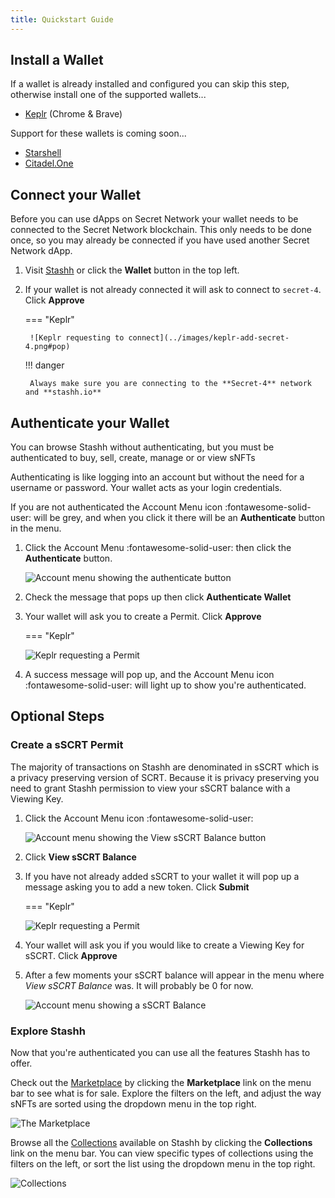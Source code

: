 ```yaml
---
title: Quickstart Guide
---
```


## Install a Wallet

If a wallet is already installed and configured you can skip this step, otherwise install one of the supported wallets...

- [Keplr](https://chrome.google.com/webstore/detail/keplr/dmkamcknogkgcdfhhbddcghachkejeap) (Chrome & Brave)

Support for these wallets is coming soon...

- [Starshell](https://starshell.net/)
- [Citadel.One](https://citadel.one/)

## Connect your Wallet

Before you can use dApps on Secret Network your wallet needs to be connected to the Secret Network blockchain. This only needs to be done once, so you may already be connected if you have used another Secret Network dApp.

1. Visit [Stashh](https://stashh.io) or click the **Wallet** button in the top left.
2. If your wallet is not already connected it will ask to connect to `secret-4`. Click **Approve**

    === "Keplr"

        ![Keplr requesting to connect](../images/keplr-add-secret-4.png#pop)

    !!! danger

        Always make sure you are connecting to the **Secret-4** network and **stashh.io**

## Authenticate your Wallet

You can browse Stashh without authenticating, but you must be authenticated to buy, sell, create, manage or or view sNFTs

Authenticating is like logging into an account but without the need for a username or password. Your wallet acts as your login credentials.

If you are not authenticated the Account Menu icon :fontawesome-solid-user: will be grey, and when you click it there will be an **Authenticate** button in the menu.

1. Click the Account Menu :fontawesome-solid-user: then click the **Authenticate** button.

    ![Account menu showing the authenticate button](../images/account-menu-unauthenticated.png#pop)

2. Check the message that pops up then click **Authenticate Wallet**
3. Your wallet will ask you to create a Permit. Click **Approve**

    === "Keplr"

    ![Keplr requesting a Permit](../images/keplr-query-permit.png#pop)

4. A success message will pop up, and the Account Menu icon :fontawesome-solid-user: will light up to show you're authenticated.

## Optional Steps

### Create a sSCRT Permit

The majority of transactions on Stashh are denominated in sSCRT which is a privacy preserving version of SCRT. Because it is privacy preserving you need to grant Stashh permission to view your sSCRT balance with a Viewing Key.

1. Click the Account Menu icon :fontawesome-solid-user:

    ![Account menu showing the View sSCRT Balance button](../images/account-menu-show-balance.png#pop)

2. Click **View sSCRT Balance**
3. If you have not already added sSCRT to your wallet it will pop up a message asking you to add a new token. Click **Submit**

    === "Keplr"

    ![Keplr requesting a Permit](../images/keplr-query-permit.png#pop)

4. Your wallet will ask you if you would like to create a Viewing Key for sSCRT. Click **Approve**
5. After a few moments your sSCRT balance will appear in the menu where *View sSCRT Balance* was. It will probably be 0 for now.

    ![Account menu showing a sSCRT Balance](../images/account-menu-complete.png#pop)

### Explore Stashh

Now that you're authenticated you can use all the features Stashh has to offer.

Check out the [Marketplace](https://stashh.io/marketplace?sort=listing_date+desc&status=buy_now%2Cauction) by clicking the **Marketplace** link on the menu bar to see what is for sale. Explore the filters on the left, and adjust the way sNFTs are sorted using the dropdown menu in the top right.

![The Marketplace](../images/marketplace.png#pop)

Browse all the [Collections](https://stashh.io/collections) available on Stashh by clicking the **Collections** link on the menu bar. You can view specific types of collections using the filters on the left, or sort the list using the dropdown menu in the top right.

![Collections](../images/collections.png#pop)